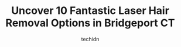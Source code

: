 ---
layout: ampstory
image: https://i0.wp.com/www.depkes.org/wp-content/uploads/2023/06/laser-hair-removal-0-in-bridgeport-ct-1685787547.jpeg?resize=640,853
author: techidn
featured: false
description: Discover the impressive array of Laser Hair Removal options in Bridgeport CT, where you can find 10 of the largest Laser Hair Removal establishments in the area. From renowned classics to hi
title: Uncover 10 Fantastic Laser Hair Removal Options in Bridgeport CT
cover:
   title: Uncover 10 Fantastic Laser Hair Removal Options in Bridgeport CT
   subtitle: Rickpate
   background: https://www.depkes.org/wp-content/uploads/2023/06/laser-hair-removal-0-in-bridgeport-ct-1685787547.jpeg

pages: 
 - layout: thirds
   top: <h1>#1 Greenwich Medical Spa at Westport</h1>
   bottom: "<p>I have gone to Greenwich Medical Spa for treatments over the past 2 years and I truly am a devoted customer.  Amanda is an amazing clinician.  She is very professional in</p>"
   background: https://www.depkes.org/wp-content/uploads/2023/06/laser-hair-removal-1-in-bridgeport-ct-1685787548.png
   backgroundblur: true
 - layout: thirds
   top: <h1>#2 Pure Skin MedSpa of Trumbull</h1>
   bottom: "<p>I got lip filler for the first time and left feeling very happy with my results! Alyssa was amazing! So gentle and knowledgeable. She fully understood my vision and DELIV</p>"
   background: https://www.depkes.org/wp-content/uploads/2023/06/laser-hair-removal-2-in-bridgeport-ct-1685787548.jpeg
   cta:
      link: https://www.depkes.org/blog/uncover-10-fantastic-laser-hair-removal-options-in-bridgeport-ct/
      text: Uncover 10 Fantastic Laser Hair Removal Options in Bridgeport CT
 - layout: thirds
   top: <h1>#3 Albas Beauty Salon</h1>
   bottom: "<p>850 State St A, Bridgeport, CT 06604, United States</p>"
   background: https://www.depkes.org/wp-content/uploads/2023/06/laser-hair-removal-3-in-bridgeport-ct-1685787549.jpeg
   cta:
      link: https://www.depkes.org/blog/uncover-10-fantastic-laser-hair-removal-options-in-bridgeport-ct/
      text: Uncover 10 Fantastic Laser Hair Removal Options in Bridgeport CT
 - layout: thirds
   top: <h1>#4 The Skincare Studio</h1>
   bottom: "<p>2103 Main St 2nd floor, Stratford, CT 06615, United States</p>"
   background: https://images.unsplash.com/photo-1541356665065-22676f35dd40?ixlib=rb-4.0.3&ixid=MnwxMjA3fDB8MHxwaG90by1wYWdlfHx8fGVufDB8fHx8&auto=format&fit=crop&w=640&h=853&q=80
   cta:
      link: https://www.depkes.org/blog/uncover-10-fantastic-laser-hair-removal-options-in-bridgeport-ct/
      text: Uncover 10 Fantastic Laser Hair Removal Options in Bridgeport CT
 - layout: thirds
   top: <h1>#5 Laser Center of Milford</h1>
   bottom: "<p>232 Boston Post Rd #14, Milford, CT 06460, United States</p>"
   background: https://images.unsplash.com/photo-1552083974-186346191183?ixlib=rb-4.0.3&ixid=MnwxMjA3fDB8MHxwaG90by1wYWdlfHx8fGVufDB8fHx8&auto=format&fit=crop&w=640&h=853&q=80
   cta:
      link: https://www.depkes.org/blog/uncover-10-fantastic-laser-hair-removal-options-in-bridgeport-ct/
      text: Uncover 10 Fantastic Laser Hair Removal Options in Bridgeport CT
 - layout: thirds
   top: <h1>#6 Tula Spa Facial and Body</h1>
   bottom: "<p>3233 Main St, Bridgeport, CT 06606, United States</p>"
   background: https://images.unsplash.com/photo-1557672172-298e090bd0f1?ixlib=rb-4.0.3&ixid=MnwxMjA3fDB8MHxwaG90by1wYWdlfHx8fGVufDB8fHx8&auto=format&fit=crop&w=640&h=853&q=80
   cta:
      link: https://www.depkes.org/blog/uncover-10-fantastic-laser-hair-removal-options-in-bridgeport-ct/
      text: Uncover 10 Fantastic Laser Hair Removal Options in Bridgeport CT
 - layout: thirds
   top: <h1>#7 All About You Medical Spa</h1>
   bottom: "<p>79 S Benson Rd, Fairfield, CT 06824, United States</p>"
   background: https://images.unsplash.com/photo-1632260260864-caf7fde5ec36?ixlib=rb-4.0.3&ixid=MnwxMjA3fDB8MHxwaG90by1wYWdlfHx8fGVufDB8fHx8&auto=format&fit=crop&w=640&h=853&q=80
   cta:
      link: https://www.depkes.org/blog/uncover-10-fantastic-laser-hair-removal-options-in-bridgeport-ct/
      text: Uncover 10 Fantastic Laser Hair Removal Options in Bridgeport CT
 - layout: thirds
   middle: Continue reading...
   background: https://images.unsplash.com/photo-1561679660-d00ee1e0dc8e?ixlib=rb-4.0.3&ixid=MnwxMjA3fDB8MHxwaG90by1wYWdlfHx8fGVufDB8fHx8&auto=format&fit=crop&w=640&h=853&q=80
   cta:
      link: https://www.depkes.org/blog/uncover-10-fantastic-laser-hair-removal-options-in-bridgeport-ct/
      text: Uncover 10 Fantastic Laser Hair Removal Options in Bridgeport CT
      
---